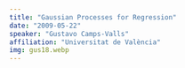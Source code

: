 ```yaml
---
title: "Gaussian Processes for Regression"
date: "2009-05-22"
speaker: "Gustavo Camps-Valls"
affiliation: "Universitat de València"
img: gus18.webp
---
```

